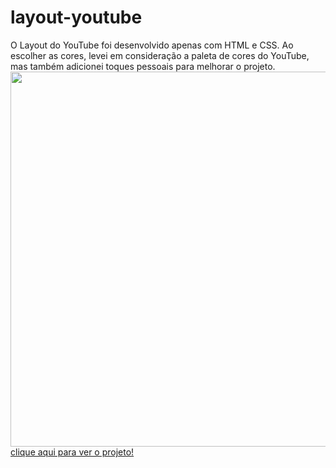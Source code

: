 # layout-youtube
O Layout do YouTube foi desenvolvido apenas com HTML e CSS. Ao escolher as cores, levei em consideração a paleta de cores do YouTube, mas também adicionei toques pessoais para melhorar o projeto.
<img src="/foto.png" width=600 heigth=500>
[clique aqui para ver o projeto!](https://lauluah.github.io/layout-youtube/)
